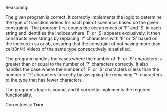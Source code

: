Reasoning: 

The given program is correct. It correctly implements the logic to determine the type of transition videos for each pair of scenarios based on the given constraints. The program first counts the occurrences of 'F' and 'S' in each string and identifies the indices where 'F' or 'S' appears exclusively. It then constructs new strings by replacing '?' characters with 'F' or 'S' based on the indices in sa or sb, ensuring that the constraint of not having more than ceil(3n/4) videos of the same type consecutively is satisfied.

The program handles the cases where the number of 'F' or 'S' characters is greater than or equal to the number of '?' characters correctly. It also handles the case where the number of 'F' or 'S' characters is less than the number of '?' characters correctly by assigning the remaining '?' characters to the type that has fewer characters.

The program's logic is sound, and it correctly implements the required functionality.

Correctness: **True**